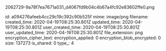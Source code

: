 2062729-9a78f7ea7671a031_d4067fd9b04c4b67a4fc92e83602ffe0.png

id: a094276afeeb4cc29c19c392c90b525f
mime: image/png
filename: 
created_time: 2020-04-19T08:25:30.801Z
updated_time: 2020-04-19T08:25:30.801Z
user_created_time: 2020-04-19T08:25:30.801Z
user_updated_time: 2020-04-19T08:25:30.801Z
file_extension: png
encryption_cipher_text: 
encryption_applied: 0
encryption_blob_encrypted: 0
size: 137273
is_shared: 0
type_: 4